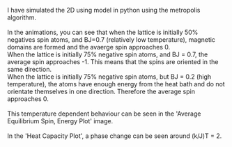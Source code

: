 I have simulated the 2D using model in python using the metropolis algorithm.<br/><br/>
In the animations, you can see that when the lattice is initially 50% negatives spin atoms, and BJ=0.7 (relatively low temperature), magnetic domains are formed and the avaerge spin approaches 0.<br/>
When the lattice is initially 75% negative spin atoms, and BJ = 0.7, the average spin approaches -1. This means that the spins are oriented in the same direction.<br/>
When the lattice is initially 75% negative spin atoms, but BJ = 0.2 (high temperature), the atoms have enough energy from the heat bath and do not orientate themselves in one direction. Therefore the average spin approaches 0.<br/><br/>
This temperature dependent behaviour can be seen in the 'Average Equilibrium Spin, Energy Plot' image.<br/><br/>
In the 'Heat Capacity Plot', a phase change can be seen around (k/J)T = 2.
